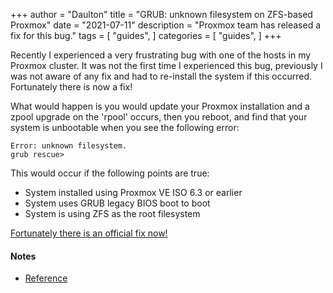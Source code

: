 +++
author = "Daulton"
title = "GRUB: unknown filesystem on ZFS-based Proxmox"
date = "2021-07-11"
description = "Proxmox team has released a fix for this bug."
tags = [
    "guides",
]
categories = [
    "guides",
]
+++

Recently I experienced a very frustrating bug with one of the hosts in my Proxmox cluster. It was not the first time I experienced this bug, previously I was not aware of any fix and had to re-install the system if this occurred. Fortunately there is now a fix!
<!--more-->

What would happen is you would update your Proxmox installation and a zpool upgrade on the 'rpool' occurs, then you reboot, and find that your system is unbootable when you see the following error:

```
Error: unknown filesystem.
grub rescue>
```

This would occur if the following points are true:

* System installed using Proxmox VE ISO 6.3 or earlier
* System uses GRUB legacy BIOS boot to boot
* System is using ZFS as the root filesystem

[Fortunately there is an official fix now!](https://pve.proxmox.com/wiki/ZFS:_Switch_Legacy-Boot_to_Proxmox_Boot_Tool)

#### Notes

* [Reference](https://forum.proxmox.com/threads/zfs-error-no-such-device-error-unknown-filesystem-entering-rescue-mode.75122/) 
